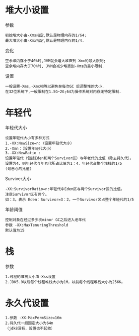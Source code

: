 
# 堆大小设置
    
参数

    初始堆大小由-Xms指定,默认是物理内存的1/64;  
    最大堆大小由-Xmx指定,默认是物理内存的1/4.  

变化

    空余堆内存小于40%时,JVM就会增大堆直到-Xmx的最大限制;  
    空余堆内存大于70%时, JVM会减少堆直到-Xms的最小限制.  

设置

    一般设置-Xms,-Xmx相等以避免在每次GC 后调整堆的大小.  
    在32位系统下,一般限制在1.5G~2G;64为操作系统对内存无特定限制.   

 
# 年轻代

年轻代大小


    设置年轻代大小有多种方式
    1.-XX:NewSize=n:（设置年轻代大小） 
    2.-Xmn：（设置年轻代大小）
    3.–XX:NewRatio :  
    设置年轻代（包括Eden和两个Survivor区）与年老代的比值（除去持久代）。  
    设置为4，则年轻代与年老代所占比值为1：4，年轻代占整个堆栈的1/5
    (最恶心的比值)

Surviver大小 

    -XX:SurvivorRatio=n:年轻代中Eden区与两个Survivor区的比值。  
    注意Survivor区有两个。
    如：3，表示 Eden：Survivor=3：2，一个Survivor区占整个年轻代的1/5

年龄阈值  
    
    控制对象在经过多少次minor GC之后进入老年代      
    参数 -XX:MaxTenuringThreshold   
    默认值为15   

   
# 栈
 
参数

    1.线程的堆栈大小由-Xss设置
    2.JDK5.0以后每个线程堆栈大小为1M，以前每个线程堆栈大小为256K。


# 永久代设置
    
    1.参数 -XX:MaxPermSize=16m  
    2.持久代一般固定大小为64m
    （jdk8没有，设置也不起效）    
 




